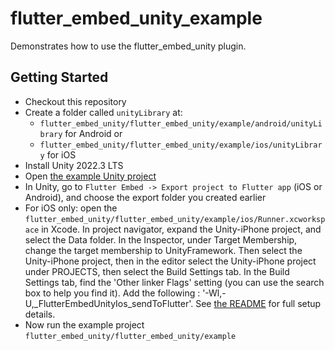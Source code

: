 # flutter_embed_unity_example

Demonstrates how to use the flutter_embed_unity plugin.

## Getting Started

- Checkout this repository
- Create a folder called `unityLibrary` at:
  - `flutter_embed_unity/flutter_embed_unity/example/android/unityLibrary` for Android or
  - `flutter_embed_unity/flutter_embed_unity/example/ios/unityLibrary` for iOS
- Install Unity 2022.3 LTS
- Open [the example Unity project](https://github.com/jamesncl/flutter_embed_unity/tree/main/example_unity_2022_3_project)
- In Unity, go to `Flutter Embed -> Export project to Flutter app` (iOS or Android), and choose the export folder you created earlier
- For iOS only: open the `flutter_embed_unity/flutter_embed_unity/example/ios/Runner.xcworkspace` in Xcode. In project navigator, expand the Unity-iPhone project, and select the Data folder. In the Inspector, under Target Membership, change the target membership to UnityFramework. Then select the Unity-iPhone project, then in the editor select the Unity-iPhone project under PROJECTS, then select the Build Settings tab. In the Build Settings tab, find the 'Other linker Flags' setting (you can use the search box to help you find it). Add the following : '-Wl,-U,_FlutterEmbedUnityIos_sendToFlutter'. See [the README](https://github.com/jamesncl/flutter_embed_unity/tree/main/flutter_embed_unity) for full setup details.
- Now run the example project `flutter_embed_unity/flutter_embed_unity/example`
